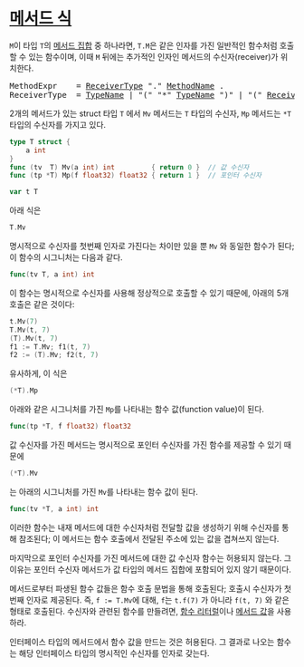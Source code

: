 # [메서드 식](#method-expressions)

`M`이 타입 `T`의 [메서드 집합](/Types/method_sets.html) 중 하나라면, `T.M`은 같은 인자를 가진 일반적인 함수처럼 호출할 수 있는 함수이며, 이때 `M` 뒤에는 추가적인 인자인 메서드의 수신자(receiver)가 위치한다.

<pre>
<a id="MethodExpr">MethodExpr</a>    = <a href="#ReceiverType">ReceiverType</a> "." <a href="/Types/interface_types.html#MethodName">MethodName</a> .
<a id="ReceiverType">ReceiverType</a>  = <a href="/Types/#TypeName">TypeName</a> | "(" "*" <a href="/Types/#TypeName">TypeName</a> ")" | "(" <a href="#ReceiverType">ReceiverType</a> ")" .
</pre>

2개의 메서드가 있는 struct 타입 `T` 에서 `Mv` 메서드는 `T` 타입의 수신자, `Mp` 메서드는 `*T` 타입의 수신자를 가지고 있다.

```go
type T struct {
    a int
}
func (tv  T) Mv(a int) int         { return 0 }  // 값 수신자
func (tp *T) Mp(f float32) float32 { return 1 }  // 포인터 수신자

var t T
```

아래 식은

```go
T.Mv
```

명시적으로 수신자를 첫번째 인자로 가진다는 차이만 있을 뿐 `Mv` 와 동일한 함수가 된다; 이 함수의 시그니처는 다음과 같다.

```go
func(tv T, a int) int
```

이 함수는 명시적으로 수신자를 사용해 정상적으로 호출할 수 있기 때문에, 아래의 5개 호출은 같은 것이다:

```go
t.Mv(7)
T.Mv(t, 7)
(T).Mv(t, 7)
f1 := T.Mv; f1(t, 7)
f2 := (T).Mv; f2(t, 7)
```

유사하게, 이 식은

```go
(*T).Mp
```

아래와 같은 시그니처를 가진 `Mp`를 나타내는 함수 값(function value)이 된다.

```go
func(tp *T, f float32) float32
```

값 수신자를 가진 메서드는 명시적으로 포인터 수신자를 가진 함수를 제공할 수 있기 때문에

```go
(*T).Mv
```

는 아래의 시그니처를 가진 `Mv`를 나타내는 함수 값이 된다.

```go
func(tv *T, a int) int
```

이러한 함수는 내재 메서드에 대한 수신자처럼 전달할 값을 생성하기 위해 수신자를 통해 참조된다; 이 메서드는 함수 호출에서 전달된 주소에 있는 값을 겹쳐쓰지 않는다.

마지막으로 포인터 수신자를 가진 메서드에 대한 값 수신자 함수는 허용되지 않는다. 그 이유는 포인터 수신자 메서드가 값 타입의 메서드 집합에 포함되어 있지 않기 때문이다. 

메서드로부터 파생된 함수 값들은 함수 호출 문법을 통해 호출된다; 호출시 수신자가 첫번째 인자로 제공된다. 즉, `f := T.Mv`에 대해, `f`는 `t.f(7)` 가 아니라 `f(t, 7)` 와 같은 형태로 호출된다. 수신자와 관련된 함수를 만들려면, [함수 리터럴](/Expressions/function_literals.html)이나 [메서드 값](/Expressions/method_values.html)을 사용하라.

인터페이스 타입의 메서드에서 함수 값을 만드는 것은 허용된다. 그 결과로 나오는 함수는 해당 인터페이스 타입의 명시적인 수신자를 인자로 갖는다.
